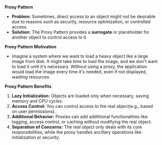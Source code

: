 **Proxy Pattern**
- **Problem:** Sometimes, direct access to an object might not be desirable due to reasons such as security, resource optimization, or controlled access. 
- **Solution:** The Proxy Pattern provides a **surrogate** or placeholder for another object to control access to it.

**Proxy Pattern Motivation**
- Imagine a system where we want to load a heavy object like a large image from disk. It might take time to load the image, and we don't want to load it unitl it's necessary. Without using a proxy, the application would load the image every time it's needed, even if not displayed, wasting resources.

**Proxy Pattern Benefits**
1. **Lazy Initialization:** Objects are loaded only when necessary, saving memory and CPU cycles.
2. **Access Control:** You can control access to the real object(e.g., based on user permissions).
3. **Additional Behavior:** Proxies can add addititonal functionalities like logging, access control, or caching without modifying the real object. 
4. **Separation of Concerns:** The real object only deals with its core responsibilities, while the proxy handles ancillary operations like initialization or security.